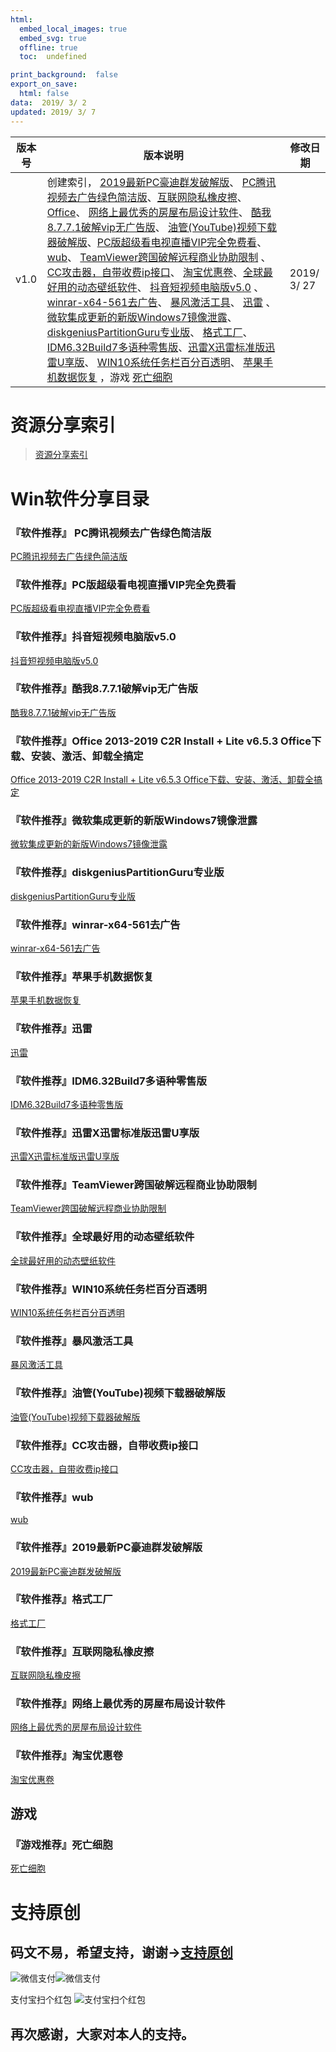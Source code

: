 ```yaml
---
html:
  embed_local_images: true
  embed_svg: true
  offline: true
  toc:  undefined

print_background:  false
export_on_save:
  html: false
data:  2019/ 3/ 2
updated: 2019/ 3/ 7
---
```

 版本号 | 版本说明 | 修改日期
 -----|--------| ---------
 v1.0 | 创建索引， [2019最新PC豪迪群发破解版](#2019最新PC豪迪群发破解版 "2019最新PC豪迪群发破解版")、 [PC腾讯视频去广告绿色简洁版](#PC腾讯视频去广告绿色简洁版 "PC腾讯视频去广告绿色简洁版")、[互联网隐私橡皮擦](#互联网隐私橡皮擦 "互联网隐私橡皮擦")、 [Office](#Office "Office")、 [网络上最优秀的房屋布局设计软件](#网络上最优秀的房屋布局设计软件 "网络上最优秀的房屋布局设计软件")、 [酷我8.7.7.1破解vip无广告版](#酷我8.7.7.1破解vip无广告版 "酷我8.7.7.1破解vip无广告版")、 [油管(YouTube)视频下载器破解版](#油管(YouTube)视频下载器破解版 "油管(YouTube)视频下载器破解版")、[PC版超级看电视直播VIP完全免费看](#PC版超级看电视直播VIP完全免费看 "PC版超级看电视直播VIP完全免费看")、 [wub](#wub "wub")、 [TeamViewer跨国破解远程商业协助限制](#TeamViewer跨国破解远程商业协助限制 "TeamViewer跨国破解远程商业协助限制") 、[CC攻击器，自带收费ip接口](#CC攻击器，自带收费ip接口 "CC攻击器，自带收费ip接口")、 [淘宝优惠卷](#淘宝优惠卷 "淘宝优惠卷")、[全球最好用的动态壁纸软件](#全球最好用的动态壁纸软件 "全球最好用的动态壁纸软件")、 [抖音短视频电脑版v5.0](#抖音短视频电脑版v5.0 "抖音短视频电脑版v5.0") 、[winrar-x64-561去广告](#winrar-x64-561去广告 "winrar-x64-561去广告")、 [暴风激活工具](#暴风激活工具 "暴风激活工具")、 [迅雷](#迅雷 "迅雷") 、[微软集成更新的新版Windows7镜像泄露](#微软集成更新的新版Windows7镜像泄露 "微软集成更新的新版Windows7镜像泄露")、 [diskgeniusPartitionGuru专业版](#diskgeniusPartitionGuru专业版 "diskgeniusPartitionGuru专业版")、 [格式工厂](#格式工厂 "格式工厂")、 [IDM6.32Build7多语种零售版](#IDM6.32Build7多语种零售版 "IDM6.32Build7多语种零售版")、[迅雷X迅雷标准版迅雷U享版](#迅雷X迅雷标准版迅雷U享版 "迅雷X迅雷标准版迅雷U享版")、 [WIN10系统任务栏百分百透明](#WIN10系统任务栏百分百透明 "WIN10系统任务栏百分百透明")、 [苹果手机数据恢复](#苹果手机数据恢复 "苹果手机数据恢复") ，游戏 [死亡细胞](#死亡细胞 "死亡细胞")| 2019/ 3/ 27






 # 资源分享索引

 > [资源分享索引](https://blog.csdn.net/qq923132714/article/details/83111507 "资源分享索引")

 # Win软件分享目录

<span id=" PC腾讯视频去广告绿色简洁版"></span>

### 『软件推荐』 PC腾讯视频去广告绿色简洁版

[ PC腾讯视频去广告绿色简洁版](https://blog.csdn.net/qq923132714/article/details/88074800 " PC腾讯视频去广告绿色简洁版")



<span id="PC版超级看电视直播VIP完全免费看"></span>

### 『软件推荐』PC版超级看电视直播VIP完全免费看

[PC版超级看电视直播VIP完全免费看](https://blog.csdn.net/qq923132714/article/details/88530059 "PC版超级看电视直播VIP完全免费看")

<span id="抖音短视频电脑版v5.0"></span>

### 『软件推荐』抖音短视频电脑版v5.0

[抖音短视频电脑版v5.0](https://blog.csdn.net/qq923132714/article/details/88657337 "抖音短视频电脑版v5.0")


<span id="酷我8.7.7.1破解vip无广告版"></span>

### 『软件推荐』酷我8.7.7.1破解vip无广告版

[酷我8.7.7.1破解vip无广告版](https://blog.csdn.net/qq923132714/article/details/88416141 "酷我8.7.7.1破解vip无广告版")


<span id="Office"></span>

### 『软件推荐』Office 2013-2019 C2R Install + Lite v6.5.3 Office下载、安装、激活、卸载全搞定

[Office 2013-2019 C2R Install + Lite v6.5.3 Office下载、安装、激活、卸载全搞定](https://blog.csdn.net/qq923132714/article/details/88391743 "Office")

<span id="微软集成更新的新版Windows7镜像泄露"></span>

### 『软件推荐』微软集成更新的新版Windows7镜像泄露

[微软集成更新的新版Windows7镜像泄露](https://blog.csdn.net/qq923132714/article/details/88790555 "微软集成更新的新版Windows7镜像泄露")

<span id="diskgeniusPartitionGuru专业版"></span>

### 『软件推荐』diskgeniusPartitionGuru专业版

[diskgeniusPartitionGuru专业版](https://blog.csdn.net/qq923132714/article/details/88791021 "diskgeniusPartitionGuru专业版")


<span id="winrar-x64-561去广告"></span>

### 『软件推荐』winrar-x64-561去广告

[winrar-x64-561去广告](https://blog.csdn.net/qq923132714/article/details/88718220 "winrar-x64-561去广告")

<span id="苹果手机数据恢复"></span>

### 『软件推荐』苹果手机数据恢复

[苹果手机数据恢复](https://blog.csdn.net/qq923132714/article/details/88843322 "苹果手机数据恢复")


<span id="迅雷"></span>

### 『软件推荐』迅雷

[迅雷](https://blog.csdn.net/qq923132714/article/details/88718545 "迅雷")


<span id="IDM6.32Build7多语种零售版"></span>

### 『软件推荐』IDM6.32Build7多语种零售版

[IDM6.32Build7多语种零售版](https://blog.csdn.net/qq923132714/article/details/88792021 "IDM6.32Build7多语种零售版")

<span id="迅雷X迅雷标准版迅雷U享版"></span>

### 『软件推荐』迅雷X迅雷标准版迅雷U享版

[迅雷X迅雷标准版迅雷U享版](https://blog.csdn.net/qq923132714/article/details/88757704 "迅雷X迅雷标准版迅雷U享版")



<span id="TeamViewer跨国破解远程商业协助限制"></span>

### 『软件推荐』TeamViewer跨国破解远程商业协助限制

[TeamViewer跨国破解远程商业协助限制](https://blog.csdn.net/qq923132714/article/details/88531355 "TeamViewer跨国破解远程商业协助限制")

<span id="全球最好用的动态壁纸软件"></span>

### 『软件推荐』全球最好用的动态壁纸软件

[全球最好用的动态壁纸软件](https://blog.csdn.net/qq923132714/article/details/88657209 "全球最好用的动态壁纸软件")

<span id="WIN10系统任务栏百分百透明"></span>

### 『软件推荐』WIN10系统任务栏百分百透明

[WIN10系统任务栏百分百透明](https://blog.csdn.net/qq923132714/article/details/88843056 "WIN10系统任务栏百分百透明")


<span id="暴风激活工具"></span>

### 『软件推荐』暴风激活工具

[暴风激活工具](https://blog.csdn.net/qq923132714/article/details/88718384 "暴风激活工具")


<span id="油管(YouTube)视频下载器破解版"></span>

### 『软件推荐』油管(YouTube)视频下载器破解版

[油管(YouTube)视频下载器破解版](https://blog.csdn.net/qq923132714/article/details/88416320 "油管(YouTube)视频下载器破解版")

<span id="CC攻击器，自带收费ip接口"></span>

### 『软件推荐』CC攻击器，自带收费ip接口

[CC攻击器，自带收费ip接口](https://blog.csdn.net/qq923132714/article/details/88569846 "CC攻击器，自带收费ip接口")


<span id="wub"></span>

### 『软件推荐』wub

[wub](https://blog.csdn.net/qq923132714/article/details/88530675 "wub")



<span id="2019最新PC豪迪群发破解版"></span>

### 『软件推荐』2019最新PC豪迪群发破解版

[2019最新PC豪迪群发破解版](https://blog.csdn.net/qq923132714/article/details/88074556 "2019最新PC豪迪群发破解版")

<span id="格式工厂"></span>

### 『软件推荐』格式工厂

[格式工厂](https://blog.csdn.net/qq923132714/article/details/88791584 "格式工厂")


<span id="互联网隐私橡皮擦"></span>

### 『软件推荐』互联网隐私橡皮擦

[互联网隐私橡皮擦](https://blog.csdn.net/qq923132714/article/details/88391597 "互联网隐私橡皮擦")

<span id="网络上最优秀的房屋布局设计软件"></span>

### 『软件推荐』网络上最优秀的房屋布局设计软件

[网络上最优秀的房屋布局设计软件](https://blog.csdn.net/qq923132714/article/details/88391813 "网络上最优秀的房屋布局设计软件")

<span id="淘宝优惠卷"></span>

### 『软件推荐』淘宝优惠卷

[淘宝优惠卷](https://blog.csdn.net/qq923132714/article/details/88569727 "淘宝优惠卷")


## 游戏

<span id="死亡细胞"></span>

### 『游戏推荐』死亡细胞

[死亡细胞](http://u16848854.ctfile.net/fs/16848854-350471992 "死亡细胞")


# 支持原创
## 码文不易，希望支持，谢谢->**[支持原创](http://blog.csdn.net/qq923132714/article/details/79399145)**
![微信支付](https://raw.githubusercontent.com/923132714/my_picture/master/blog/support/weixin.png)![微信支付](https://raw.githubusercontent.com/923132714/my_picture/master/blog/support/支付宝.png)

支付宝扫个红包
![支付宝扫个红包](https://raw.githubusercontent.com/923132714/my_picture/master/blog/support/扫码领红包.png "扫码领红包")

## 再次感谢，大家对本人的支持。
